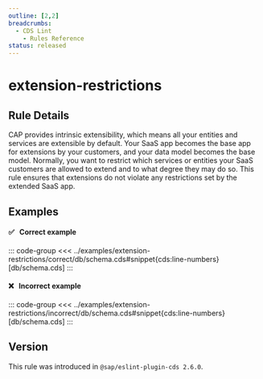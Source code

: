 ```yaml
---
outline: [2,2]
breadcrumbs:
  - CDS Lint
    - Rules Reference
status: released
---
```


<script setup>
  import PlaygroundBadge from '../components/PlaygroundBadge.vue'
</script>

# extension-restrictions

## Rule Details

CAP provides intrinsic extensibility, which means all your entities and services are extensible by default. Your SaaS app becomes the base app for extensions by your customers, and your data model becomes the base model. Normally, you want to restrict which services or entities your SaaS customers are allowed to extend and to what degree they may do so. This rule ensures that extensions do not violate any restrictions set by the extended SaaS app.

## Examples

#### ✅ &nbsp; Correct example

::: code-group
<<< ../examples/extension-restrictions/correct/db/schema.cds#snippet{cds:line-numbers} [db/schema.cds]
:::
<PlaygroundBadge
  name="extension-restrictions"
  kind="correct"
  :rules="{'@sap/cds/extension-restrictions': 'warn'}"
  :files="['db/schema.cds', 'node_modules/base-app/.cdsrc.json', 'node_modules/base-app/index.csn']"
  :packages="{'dependencies': { '@sap/cds-mtxs': '^1' }, 'cds': { 'extends': 'base-app' } }"
/>

#### ❌ &nbsp; Incorrect example
<!-- TODO: Remove nolink=true as soon as rule works in Playground (i.e. Playground support node_modules additions without install) -->
::: code-group
<<< ../examples/extension-restrictions/incorrect/db/schema.cds#snippet{cds:line-numbers} [db/schema.cds]
:::
<PlaygroundBadge
  nolink="true"
  name="extension-restrictions"
  kind="incorrect"
  :rules="{'@sap/cds/extension-restrictions': 'warn'}"
  :files="['db/schema.cds', 'node_modules/base-app/.cdsrc.json', 'node_modules/base-app/index.csn']"
  :packages="{'dependencies': { '@sap/cds-mtxs': '^1' }, 'cds': { 'extends': 'base-app' } }"
/>

## Version
This rule was introduced in `@sap/eslint-plugin-cds 2.6.0`.

<!--
### Resources
[Rule source](https://github.tools.sap/cap/eslint-plugin-cds/tree/main/lib/rules/extension-restrictions.js)
-->
